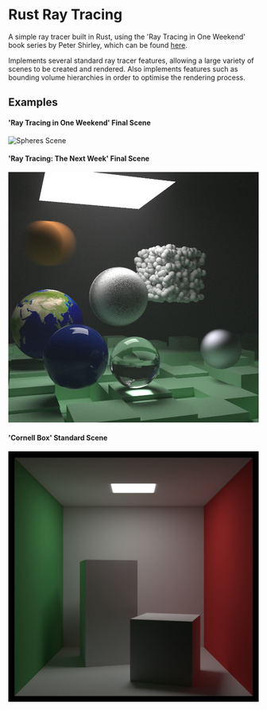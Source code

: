 # Rust Ray Tracing
A simple ray tracer built in Rust, using the 'Ray Tracing in One Weekend' book series by Peter Shirley, which can be found [here](https://raytracing.github.io/).

Implements several standard ray tracer features, allowing a large variety of scenes to be created and rendered. Also implements features such as bounding volume hierarchies in order to optimise the rendering process.

## Examples

#### 'Ray Tracing in One Weekend' Final Scene
![Spheres Scene](/scenes/spheres.png)

#### 'Ray Tracing: The Next Week' Final Scene
![Final Scene](/scenes/final.png)

#### 'Cornell Box' Standard Scene
![Cornell Box Scene](/scenes/cornell-box.png)
